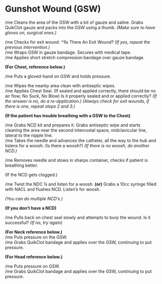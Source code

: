 # Gunshot Wound (GSW)

/me Cleans the area of the GSW with a bit of gauze and saline. Grabs QuikClot gauze and packs into the GSW using a thumb. _(Make sure to have gloves on, surgical ones.)_

/me Checks for exit wound. ^1Is There An Exit Wound? _(If yes, repeat the previous intervention.)_\
/me Wraps GSW in gauze bandage. Secures with medical tape.\
/me Applies short stretch compression bandage over gauze bandage.

**(For Chest, reference below.)**

/me Puts a gloved-hand on GSW and holds pressure.                                             &#x20;

/me Wipes the nearby area clean with antiseptic wipes.\
/me Applies Chest Seal. (If sealed and applied correctly, there should be no air flow; No Suck, No Blow) Is it properly sealed and or applied correctly? _(If the answer is no, do a re-application.) (Always check for exit wounds, if there is one, repeat steps 2 and 3.)_

**(If the patient has trouble breathing with a GSW to the Chest)**

/me Grabs NCD kit and prepares it. Grabs antiseptic wipe and starts cleaning the area near the second intercostal space, midclavicular line, lateral to the nipple line.\
/me Takes the needle and advances the catheter, all the way to the hub and listens for a woosh. (Is there a woosh?) _(If there is no woosh, do another NCD.)_

/me Removes needle and stows in sharps container, checks if patient is breathing better.

(If the NCD gets clogged.)

/me Twist the NDC ¼ and listen for a woosh. **(or)** Grabs a 10cc syringe filled with NACL and flushes NCD. Listen’s for woosh.

_(You can do multiple NCD’s.)_

**(If you don’t have a NCD)**

/me Pulls back on chest seal slowly and attempts to burp the wound. Is it successful? _(If no, try again)_

**(For Neck reference below.)**\
/me Puts pressure on the GSW.\
/me Grabs QuikClot bandage and applies over the GSW, continuing to put pressure.

**(For Head reference below.)**

/me Puts pressure on GSW.\
/me Grabs QuikClot bandage and applies over the GSW, continuing to put pressure.
